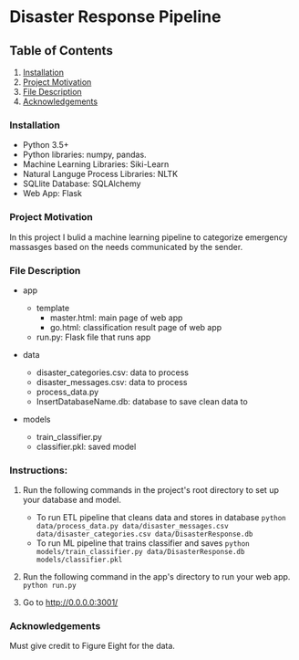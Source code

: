 
# Disaster Response Pipeline

## Table of Contents
1. [Installation](#Installation)
2. [Project Motivation](#Project-Motivation)
3. [File Description](#File-Description)
4. [Acknowledgements](#Acknowledgements)


### Installation
- Python 3.5+
- Python libraries: numpy, pandas.
- Machine Learning Libraries: Siki-Learn
- Natural Languge Process Libraries: NLTK
- SQLlite Database: SQLAlchemy
- Web App: Flask

### Project Motivation
In this project I bulid a machine learning pipeline to categorize emergency massasges
based on the needs communicated by the sender.
### File Description
- app
  - template
    - master.html: main page of web app
    - go.html: classification result page of web app
  - run.py: Flask file that runs app

- data
  - disaster_categories.csv: data to process 
  - disaster_messages.csv: data to process
  - process_data.py
  - InsertDatabaseName.db: database to save clean data to

- models
  - train_classifier.py
  - classifier.pkl: saved model 


### Instructions:
1. Run the following commands in the project's root directory to set up your database and model.

    - To run ETL pipeline that cleans data and stores in database
        `python data/process_data.py data/disaster_messages.csv data/disaster_categories.csv data/DisasterResponse.db`
    - To run ML pipeline that trains classifier and saves
        `python models/train_classifier.py data/DisasterResponse.db models/classifier.pkl`

2. Run the following command in the app's directory to run your web app.
    `python run.py`

3. Go to http://0.0.0.0:3001/

### Acknowledgements
Must give credit to Figure Eight for the data.
